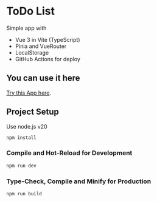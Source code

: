 # ToDo List

Simple app with 
- Vue 3 in Vite (TypeScript)
- Pinia and VueRouter
- LocalStorage
- GitHub Actions for deploy 

## You can use it here

[Try this App here]([https://zeref95.github.io/toDoList/](https://viktor-niderman.github.io/toDoList/)).

## Project Setup

Use node.js v20
```sh
npm install
```

### Compile and Hot-Reload for Development

```sh
npm run dev
```

### Type-Check, Compile and Minify for Production

```sh
npm run build
```
